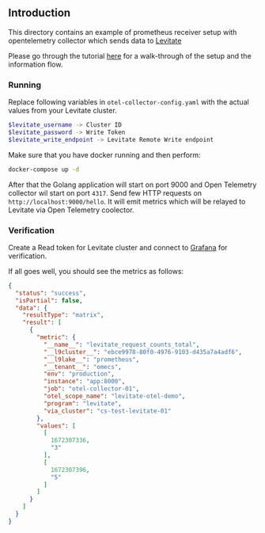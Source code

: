 ## Introduction

This directory contains an example of prometheus receiver setup with opentelemetry collector which sends
data to [Levitate](https://last9.io/products/levitate)

Please go through the tutorial [here]() for a walk-through of the setup and the information flow.

### Running

Replace following variables in `otel-collector-config.yaml` with the actual values from your Levitate cluster.

```sh
$levitate_username -> Cluster ID
$levitate_password -> Write Token
$levitate_write_endpoint -> Levitate Remote Write endpoint
```

Make sure that you have docker running and then perform:

```sh
docker-compose up -d
```

After that the Golang application will start on port 9000 and Open Telemetry collector wil start on port `4317`.
Send few HTTP requests on `http://localhost:9000/hello`.
It will emit metrics which will be relayed to Levitate via Open Telemetry coolector.


### Verification

Create a Read token for Levitate cluster and connect to [Grafana](https://docs.last9.io/docs/levitate-grafana-config) for verification.

If all goes well, you should see the metrics as follows:

```json
{
  "status": "success",
  "isPartial": false,
  "data": {
    "resultType": "matrix",
    "result": [
      {
        "metric": {
          "__name__": "levitate_request_counts_total",
          "__l9cluster__": "ebce9978-80f0-4976-9103-d435a7a4adf6",
          "__l9lake__": "prometheus",
          "__tenant__": "omecs",
          "env": "production",
          "instance": "app:8000",
          "job": "otel-collector-01",
          "otel_scope_name": "levitate-otel-demo",
          "program": "levitate",
          "via_cluster": "cs-test-levitate-01"
        },
        "values": [
          [
            1672307336,
            "3"
          ],
          [
            1672307396,
            "5"
          ]
        ]
      }
    ]
  }
}
```
